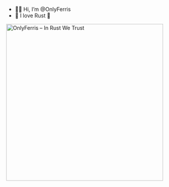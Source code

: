 - 👋🏻 Hi, I’m @OnlyFerris
- 💜 I love Rust 💜

<img src=https://github.com/OnlyFerris/OnlyFerris/assets/153568011/36a9ab60-fc16-42ae-8358-3485ca4e0948 width=420 alt="OnlyFerris – In Rust We Trust" />

